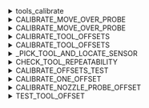 

<details><summary>tools_calibrate</summary>

```
[tools_calibrate]
pin: PG12
travel_speed: 100
spread: 7
lower_z: 1.0
# The speed (in mm/sec) to move tools down onto the probe
speed: 1
# The speed (in mm/sec) to retract between probes
lift_speed: 4
final_lift_z: 6
samples:3
samples_result: median # median, average
sample_retract_dist:3
samples_tolerance:0.02
samples_tolerance_retries:3
# Decrease -> higher nozzle
trigger_to_bottom_z: 3
```
</details>

<details><summary>CALIBRATE_MOVE_OVER_PROBE</summary>

```
[gcode_macro _CALIBRATE_MOVE_OVER_PROBE]
gcode:
    BED_MESH_CLEAR
    G0 Z62 F10000
    G0 X342.5 Y18.5 F10000
```
</details>

<details><summary>CALIBRATE_MOVE_OVER_PROBE</summary>

```
[gcode_macro _CALIBRATE_MOVE_OVER_PROBE_PARAMS]
    gcode:
        BED_MESH_CLEAR
        G0 Z63 F10000
        G0 X{params.Y} Y{params.Y} F10000
```
</details>

<details><summary>CALIBRATE_TOOL_OFFSETS</summary>

```
[gcode_macro CALIBRATE_TOOL_OFFSETS]
gcode:
    {% set tools = [0,1,2,3,4] %}
    T_1
    T{tools[0]}
    _CALIBRATE_MOVE_OVER_PROBE    
    TOOL_LOCATE_SENSOR
    
    {% for tool in tools[1:] %}
        M118 T{tool} Offset Calculation Begin
        T{tool}
        _CALIBRATE_MOVE_OVER_PROBE
        TOOL_CALIBRATE_TOOL_OFFSET
        TOOL_CALIBRATE_SAVE_TOOL_OFFSET ATTRIBUTE="t{tool}_x_offset" VALUE="{% raw %}{x:0.6f}{% endraw %}"
        TOOL_CALIBRATE_SAVE_TOOL_OFFSET ATTRIBUTE="t{tool}_y_offset" VALUE="{% raw %}{y:0.6f}{% endraw %}"
        TOOL_CALIBRATE_SAVE_TOOL_OFFSET ATTRIBUTE="t{tool}_z_offset" VALUE="{% raw %}{z:0.6f}{% endraw %}"
        M118 T{tool} Offset Calculation End
    {% endfor %}
    
    T{tools[0]}

```
</details>

<details><summary>CALIBRATE_TOOL_OFFSETS</summary>

```    
[gcode_macro CALIBRATE_TOOL_OFFSETS]
    gcode:

        G32                
        {% for iteration in range(25) %}
            G28
            _CALIBRATE_MOVE_OVER_PROBE    
            TOOL_LOCATE_SENSOR
        {% endfor %}

```
</details>

<details><summary>_PICK_TOOL_AND_LOCATE_SENSOR</summary>

```    
[gcode_macro _PICK_TOOL_AND_LOCATE_SENSOR]
        gcode:
            T_1
            T{params.T}
            _CALIBRATE_MOVE_OVER_PROBE    
            TOOL_LOCATE_SENSOR
            T_1
```
</details>


<details><summary>CHECK_TOOL_REPEATABILITY</summary>

```    
[gcode_macro CHECK_TOOL_REPEATABILITY]
    gcode:
    
        G32  
        {% for iteration in range(5) %}
            T{params.T}
            _CALIBRATE_MOVE_OVER_PROBE    
            TOOL_LOCATE_SENSOR
            KTCC_TOOL_DROPOFF_ALL
        {% endfor %}
```
</details>

<details><summary>CALIBRATE_OFFSETS_TEST</summary>

```    
[gcode_macro CALIBRATE_OFFSETS_TEST]
    gcode:
    
        G32
    
        {% set cal_loop = [0,1,2,3,4,5] %}
        {% set tools = [0,1] %}
        
        {% for iteration in range(25)%}
        
            T{tools[0]}
            _CALIBRATE_MOVE_OVER_PROBE    
            TOOL_LOCATE_SENSOR
            
            {% for tool in tools[1:] %}
                T{tool}
                _CALIBRATE_MOVE_OVER_PROBE
                TOOL_CALIBRATE_TOOL_OFFSET
                TOOL_CALIBRATE_SAVE_TOOL_OFFSET ATTRIBUTE="i{iteration}_t{tool}_x_offset" VALUE="{% raw %}{x:0.6f}{% endraw %}"
                TOOL_CALIBRATE_SAVE_TOOL_OFFSET ATTRIBUTE="i{iteration}_t{tool}_y_offset" VALUE="{% raw %}{y:0.6f}{% endraw %}"
                TOOL_CALIBRATE_SAVE_TOOL_OFFSET ATTRIBUTE="i{iteration}_t{tool}_z_offset" VALUE="{% raw %}{z:0.6f}{% endraw %}"
            {% endfor %}
        {% endfor %}
        
        T{tools[0]}
```
</details>

<details><summary>CALIBRATE_ONE_OFFSET</summary>


```    
[gcode_macro CALIBRATE_ONE_OFFSET]
gcode:
    {% set tools = printer.toolchanger.tool_numbers %}
    {% set names = printer.toolchanger.tool_names %}
    # Tool 0
    SELECT_TOOL T=0  RESTORE_AXIS=XYZ
    STOP_TOOL_PROBE_CRASH_DETECTION
    _CLEAN_NOZZLE TEMP=220
    _CALIBRATE_MOVE_OVER_PROBE    
    M104 S150
    TOOL_LOCATE_SENSOR
    M104 S0
    SELECT_TOOL T={params.TOOL}  RESTORE_AXIS=Z
    STOP_TOOL_PROBE_CRASH_DETECTION
    _CLEAN_NOZZLE TEMP=220
    M104 S150 T{params.TOOL}
    _CALIBRATE_MOVE_OVER_PROBE    
    TOOL_CALIBRATE_TOOL_OFFSET
    TOOL_CALIBRATE_PROBE_OFFSET PROBE="tool_probe T{params.TOOL}"
    M104 S0
    
    # Finish up
    SELECT_TOOL T=0 RESTORE_AXIS=XYZ
```
</details>


<details><summary>CALIBRATE_NOZZLE_PROBE_OFFSET</summary>


```
[gcode_macro CALIBRATE_NOZZLE_PROBE_OFFSET]
gcode:
    STOP_TOOL_PROBE_CRASH_DETECTION
    _CLEAN_NOZZLE TEMP=220
    _CALIBRATE_MOVE_OVER_PROBE
    M104 S150
    TEMPERATURE_WAIT SENSOR='{printer.toolhead.extruder}' MINIMUM=150
    TOOL_LOCATE_SENSOR
    TOOL_CALIBRATE_PROBE_OFFSET PROBE="tool_probe T0"
    M104 S0
```

</details>

<details><summary>TEST_TOOL_OFFSET</summary>

```    
[gcode_macro TEST_TOOL_OFFSET]
gcode:
    T_1
    T{params.T}
    SET_GCODE_OFFSET X_ADJUST={params.OFFSET_X|float} Y_ADJUST={params.OFFSET_Y|float} Z={params.OFFSET_Z|float}
    G1 X{params.X} Y{params.Y} Z{params.Z} F10000

```
</details>
